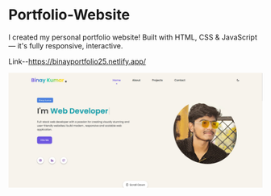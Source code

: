 # Portfolio-Website
I created my personal portfolio website! Built with HTML, CSS &amp; JavaScript — it's fully responsive, interactive.

Link--https://binayportfolio25.netlify.app/

![image alt](https://github.com/BinaySharma25/Portfolio-Website/blob/main/Light.png?raw=true)

